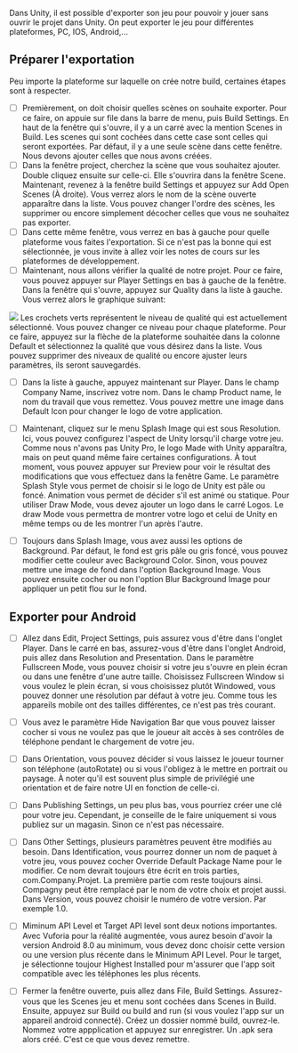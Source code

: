 Dans Unity, il est possible d'exporter son jeu pour pouvoir y jouer sans ouvrir le projet dans Unity. On peut exporter le jeu pour différentes plateformes, PC, IOS, Android,...   


      

## Préparer l'exportation
Peu importe la plateforme sur laquelle on crée notre build, certaines étapes sont à respecter.  

- [ ] Premièrement, on doit choisir quelles scènes on souhaite exporter. Pour ce faire, on appuie sur file dans la barre de menu, puis Build Settings. En haut de la fenêtre qui s'ouvre, il y a un carré avec la mention Scenes in Build. Les scenes qui sont cochées dans cette case sont celles qui seront exportées. Par défaut, il y a une seule scène dans cette fenêtre. Nous devons ajouter celles que nous avons créées.
- [ ] Dans la fenêtre project, cherchez la scène que vous souhaitez ajouter. Double cliquez ensuite sur celle-ci. Elle s'ouvrira dans la fenêtre Scene. Maintenant, revenez à la fenêtre build Settings et appuyez sur Add Open Scenes (À droite). Vous verrez alors le nom de la scène ouverte apparaître dans la liste. Vous pouvez changer l'ordre des scènes, les supprimer ou encore simplement décocher celles que vous ne souhaitez pas exporter.
- [ ] Dans cette même fenêtre, vous verrez en bas à gauche pour quelle plateforme vous faites l'exportation. Si ce n'est pas la bonne qui est sélectionnée, je vous invite à allez voir les notes de cours sur les plateformes de développement.
- [ ] Maintenant, nous allons vérifier la qualité de notre projet. Pour ce faire, vous pouvez appuyer sur Player Settings en bas à gauche de la fenêtre. Dans la fenêtre qui s'ouvre, appuyez sur Quality dans la liste à gauche. Vous verrez alors le graphique suivant:    
<img src="../images/quality.png">
      Les crochets verts représentent le niveau de qualité qui est actuellement sélectionné. Vous pouvez changer ce niveau pour chaque plateforme. Pour ce faire, appuyez sur la flèche de la             plateforme souhaitée dans la colonne Default et sélectionnez la qualité que vous désirez dans la liste. Vous pouvez supprimer des niveaux de qualité ou encore ajuster leurs paramètres, ils       seront sauvegardés.

- [ ] Dans la liste à gauche, appuyez maintenant sur Player. Dans le champ Company Name, inscrivez votre nom. Dans le champ Product name, le nom du travail que vous remettez. Vous pouvez mettre une image dans Default Icon pour changer le logo de votre application.
- [ ] Maintenant, cliquez sur le menu Splash Image qui est sous Resolution. Ici, vous pouvez configurez l'aspect de Unity lorsqu'il charge votre jeu. Comme nous n'avons pas Unity Pro, le logo Made with Unity apparaîtra, mais on peut quand même faire certaines configurations. À tout moment, vous pouvez appuyer sur Preview pour voir le résultat des modifications que vous effectuez dans la fenêtre Game. Le paramètre Splash Style vous permet de choisir si le logo de Unity est pâle ou foncé. Animation vous permet de décider s'il est animé ou statique. Pour utiliser Draw Mode, vous devez ajouter un logo dans le carré Logos. Le draw Mode vous permettra de montrer votre logo et celui de Unity en même temps ou de les montrer l'un après l'autre.
- [ ] Toujours dans Splash Image, vous avez aussi les options de Background. Par défaut, le fond est gris pâle ou gris foncé, vous pouvez modifier cette couleur avec Background Color. Sinon, vous pouvez mettre une image de fond dans l'option Background Image. Vous pouvez ensuite cocher ou non l'option Blur Background Image pour appliquer un petit flou sur le fond.



## Exporter pour Android
- [ ] Allez dans Edit, Project Settings, puis assurez vous d'être dans l'onglet Player. Dans le carré en bas, assurez-vous d'être dans l'onglet Android, puis allez dans Resolution and Presentation. Dans le paramètre Fullscreen Mode, vous pouvez choisir si votre jeu s'ouvre en plein écran ou dans une fenêtre d'une autre taille. Choisissez Fullscreen Window si vous voulez le plein écran, si vous choisissez plutôt Windowed, vous pouvez donner une résolution par défaut à votre jeu. Comme tous les appareils mobile ont des tailles différentes, ce n'est pas très courant.
- [ ] Vous avez le paramètre Hide Navigation Bar que vous pouvez laisser cocher si vous ne voulez pas que le joueur ait accès à ses contrôles de téléphone pendant le chargement de votre jeu.
- [ ] Dans Orientation, vous pouvez décider si vous laissez le joueur tourner son téléphone (autoRotate) ou si vous l'obligez à le mettre en portrait ou paysage. À noter qu'il est souvent plus simple de privilégié une orientation et de faire notre UI en fonction de celle-ci.
- [ ] Dans Publishing Settings, un peu plus bas, vous pourriez créer une clé pour votre jeu. Cependant, je conseille de le faire uniquement si vous publiez sur un magasin. Sinon ce n'est pas nécessaire.
- [ ] Dans Other Settings, plusieurs paramètres peuvent être modifiés au besoin. Dans Identification, vous pourrez donner un nom de paquet à votre jeu, vous pouvez cocher Override Default Package Name pour le modifier. Ce nom devrait toujours être écrit en trois parties, com.Company.Projet. La première partie com reste toujours ainsi. Compagny peut être remplacé par le nom de votre choix et projet aussi. Dans Version, vous pouvez choisir le numéro de votre version. Par exemple 1.0.
- [ ] Miminum API Level et Target API level sont deux notions importantes. Avec Vuforia pour la réalité augmentée, vous aurez besoin d'avoir la version Android 8.0 au minimum, vous devez donc choisir cette version ou une version plus récente dans le Minimum API Level. Pour le target, je sélectionne toujour Highest Installed pour m'assurer que l'app soit compatible avec les téléphones les plus récents.
- [ ] Fermer la fenêtre ouverte, puis allez dans File, Build Settings. Assurez-vous que les Scenes jeu et menu sont cochées dans Scenes in Build. Ensuite, appuyez sur Build ou build and run (si vous voulez l'app sur un appareil android connecté). Créez un dossier nommé build, ouvrez-le. Nommez votre appplication et appuyez sur enregistrer. Un .apk sera alors créé. C'est ce que vous devez remettre.

      
  




